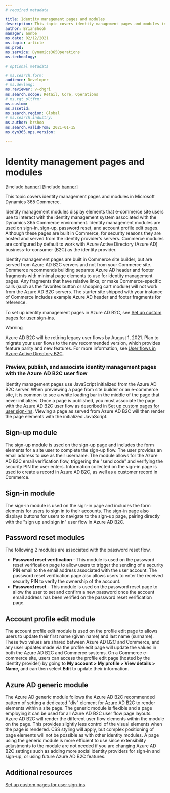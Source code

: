 ```yaml
---
# required metadata

title: Identity management pages and modules
description: This topic covers identity management pages and modules in Dynamics 365 Commerce.
author: BrianShook
manager: annbe
ms.date: 02/12/2021
ms.topic: article
ms.prod: 
ms.service: Dynamics365Operations
ms.technology: 

# optional metadata

# ms.search.form: 
audience: Developer
# ms.devlang: 
ms.reviewer: v-chgri
ms.search.scope: Retail, Core, Operations
# ms.tgt_pltfrm: 
ms.custom: 
ms.assetid: 
ms.search.region: Global
# ms.search.industry: 
ms.author: brshoo
ms.search.validFrom: 2021-01-15
ms.dyn365.ops.version: 

---
```


# Identity management pages and modules

[!include [banner](includes/banner.md)]
[!include [banner](includes/preview-banner.md)]

This topic covers identity management pages and modules in Microsoft Dynamics 365 Commerce. 

Identity management modules display elements that e-commerce site users use to interact with the identity management system associated with the Dynamics 365 Commerce environment. Identity management modules are used on sign-in, sign-up, password reset, and account profile edit pages. Although these pages are built in Commerce, for security reasons they are hosted and served from the identity provider's servers. Commerce modules are configured by default to work with Azure Active Directory (Azure AD) business-to-consumer (B2C) as the identity provider. 

Identity management pages are built in Commerce site builder, but are served from Azure AD B2C servers and not from your Commerce site. Commerce recommends building separate Azure AD header and footer fragments with minimal page elements to use for identity management pages. Any fragments that have relative links, or make Commerce-specific calls (such as the favorites button or shopping cart module) will not work from the Azure AD B2C servers. The starter site shipped with your instance of Commerce includes example Azure AD header and footer fragments for reference.

To set up identity management pages in Azure AD B2C, see [Set up custom pages for user sign-ins](custom-pages-user-logins.md).

> [!WARNING] 
> Azure AD B2C will be retiring legacy user flows by August 1, 2021. Plan to migrate your user flows to the new recommended version, which provides feature parity and new features. For more information, see [User flows in Azure Active Directory B2C](https://docs.microsoft.com/azure/active-directory-b2c/user-flow-overview). 

### Preview, publish, and associate identity management pages with the Azure AD B2C user flow

Identity management pages use JavaScript initialized from the Azure AD B2C server. When previewing a page from site builder or an e-commerce site, it is common to see a white loading bar in the middle of the page that never initializes. Once a page is published, you must associate the page with the Azure AD B2C user flow as described in [Set up custom pages for user sign-ins](custom-pages-user-logins.md). Viewing a page as served from Azure AD B2C will then render the page elements with the initialized JavaScript.

## Sign-up module

The sign-up module is used on the sign-up page and includes the form elements for a site user to complete the sign-up flow. The user provides an email address to use as their username. The module allows for the Azure AD B2C email verification flow, triggering the "send code" and verifying the security PIN the user enters. Information collected on the sign-in page is used to create a record in Azure AD B2C, as well as a customer record in Commerce.

## Sign-in module

The sign-in module is used on the sign-in page and includes the form elements for users to sign in to their accounts. The sign-in page also displays buttons for users to navigate to the sign-up page, pairing directly with the "sign up and sign in" user flow in Azure AD B2C.

## Password reset modules

The following 2 modules are associated with the password reset flow.

- **Password reset verification** - This module is used on the password reset verification page to allow users to trigger the sending of a security PIN email to the email address associated with the user account. The password reset verification page also allows users to enter the received security PIN to verify the ownership of the account.
- **Password reset** - This module is used on the password reset page to allow the user to set and confirm a new password once the account email address has been verified on the password reset verification page.

## Account profile edit module

The account profile edit module is used on the profile edit page to allows users to update their first name (given name) and last name (surname). These two values are shared between Azure AD B2C and Commerce, and any user updates made via the profile edit page will update the values in both the Azure AD B2C and Commerce systems. On a Commerce e-commerce site, users can access the profile edit page (hosted by the identity provider) by going to **My account \> My profile \> View details \> Name**, and can then select **Edit** to update their information.

## Azure AD generic module

The Azure AD generic module follows the Azure AD B2C recommended pattern of setting a dedicated "div" element for Azure AD B2C to render elements within a site page. The generic module is flexible and a page employing it can be used for all Azure AD B2C user flow page layouts. Azure AD B2C will render the different user flow elements within the module on the page. This provides slightly less control of the visual elements when the page is rendered. CSS styling will apply, but complex positioning of page elements will not be possible as with other identity modules. A page using the generic module is more efficient to use since extensibility adjustments to the module are not needed if you are changing Azure AD B2C settings such as adding more social identity providers for sign-in and sign-up, or using future Azure AD B2C features.

## Additional resources

[Set up custom pages for user sign-ins](custom-pages-user-logins.md)
